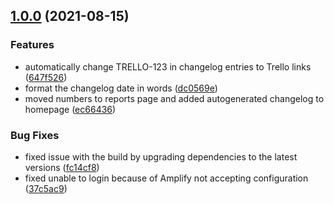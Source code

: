 ## [1.0.0](https://github.com/benwainwright/tnm/compare/...v1.0.0) (2021-08-15)


### Features

* automatically change TRELLO-123 in changelog entries to Trello links ([647f526](https://github.com/benwainwright/tnm/commit/647f5266c925a263d85a39d36f46a63572d0dcbf))
* format the changelog date in words ([dc0569e](https://github.com/benwainwright/tnm/commit/dc0569e92b73159d7c7ef7e10feb79b5d17f54c2))
* moved numbers to reports page and added autogenerated changelog to homepage ([ec66436](https://github.com/benwainwright/tnm/commit/ec66436bb4b459fd5dad5fa791f483b3689f7fb8))


### Bug Fixes

* fixed issue with the build by upgrading dependencies to the latest versions ([fc14cf8](https://github.com/benwainwright/tnm/commit/fc14cf851e45151c4ae2dfeb43e5f13852c97909))
* fixed unable to login because of Amplify not accepting configuration ([37c5ac9](https://github.com/benwainwright/tnm/commit/37c5ac9fc88a30f0cdf8805a1bf3cd68bd264496))

